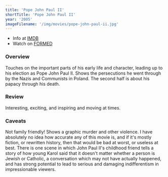 ```yaml
---
title: 'Pope John Paul II'
shortTitle: 'Pope John Paul II'
year: '2005'
imageFilename: '/img/movies/pope-john-paul-ii.jpg'
---
```


* Info at [IMDB](https://www.imdb.com/title/tt0475999/)
* Watch on [FORMED](https://watch.formed.org/pope-john-paul-ii-1)

### Overview

Touches on the important parts of his early life and character, leading up to his election as Pope John Paul II. Shows the persecutions he went through by the Nazis and Communists in Poland. The second half is about his papacy through his death.

### Review

Interesting, exciting, and inspiring and moving at times.

### Caveats

Not family friendly! Shows a graphic murder and other violence. I have absolutely no idea how accurate any of this movie is, and if it's mostly fiction, or rewritten history, then that would be bad at worst, or useless at best. There is one scene in which John Paul II's childhood friend tells a story of how young Karol said that it doesn't matter whether a person is Jewish or Catholic, a conversation which may not have actually happened, and has strong potential to lead to serious and damaging indifferentism in impressionable viewers.
